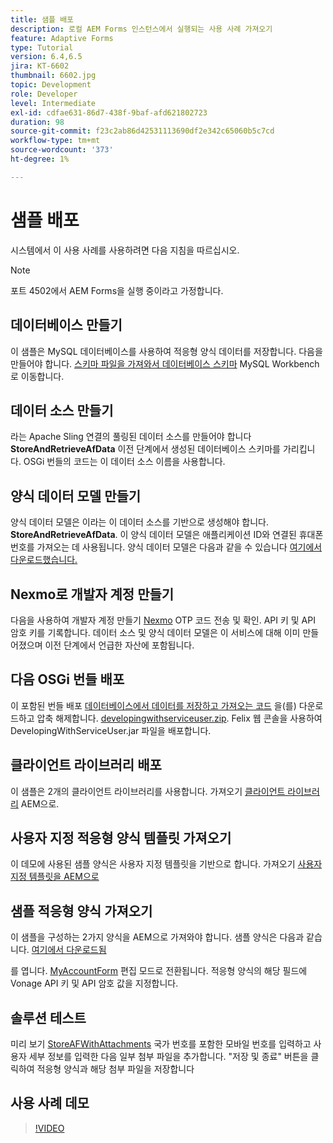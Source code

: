 ```yaml
---
title: 샘플 배포
description: 로컬 AEM Forms 인스턴스에서 실행되는 사용 사례 가져오기
feature: Adaptive Forms
type: Tutorial
version: 6.4,6.5
jira: KT-6602
thumbnail: 6602.jpg
topic: Development
role: Developer
level: Intermediate
exl-id: cdfae631-86d7-438f-9baf-afd621802723
duration: 98
source-git-commit: f23c2ab86d42531113690df2e342c65060b5c7cd
workflow-type: tm+mt
source-wordcount: '373'
ht-degree: 1%

---
```


# 샘플 배포

시스템에서 이 사용 사례를 사용하려면 다음 지침을 따르십시오.

>[!NOTE]
>포트 4502에서 AEM Forms을 실행 중이라고 가정합니다.


## 데이터베이스 만들기

이 샘플은 MySQL 데이터베이스를 사용하여 적응형 양식 데이터를 저장합니다. 다음을 만들어야 합니다. [스키마 파일을 가져와서 데이터베이스 스키마](assets/data-base-schema.sql) MySQL Workbench로 이동합니다.

## 데이터 소스 만들기

라는 Apache Sling 연결의 풀링된 데이터 소스를 만들어야 합니다 **StoreAndRetrieveAfData** 이전 단계에서 생성된 데이터베이스 스키마를 가리킵니다. OSGi 번들의 코드는 이 데이터 소스 이름을 사용합니다.

## 양식 데이터 모델 만들기

양식 데이터 모델은 이라는 이 데이터 소스를 기반으로 생성해야 합니다. **StoreAndRetrieveAfData**. 이 양식 데이터 모델은 애플리케이션 ID와 연결된 휴대폰 번호를 가져오는 데 사용됩니다. 양식 데이터 모델은 다음과 같을 수 있습니다 [여기에서 다운로드했습니다.](assets/2-Factor-Authentication-DataSource-and-FDM.zip)

## Nexmo로 개발자 계정 만들기

다음을 사용하여 개발자 계정 만들기 [Nexmo](https://dashboard.nexmo.com/) OTP 코드 전송 및 확인. API 키 및 API 암호 키를 기록합니다. 데이터 소스 및 양식 데이터 모델은 이 서비스에 대해 이미 만들어졌으며 이전 단계에서 언급한 자산에 포함됩니다.

## 다음 OSGi 번들 배포

이 포함된 번들 배포 [데이터베이스에서 데이터를 저장하고 가져오는 코드](assets/SaveAndResume.core-1.0.0-SNAPSHOT.jar)
을(를) 다운로드하고 압축 해제합니다. [developingwithserviceuser.zip](https://experienceleague.adobe.com/docs/experience-manager-learn/assets/developingwithserviceuser.zip).
Felix 웹 콘솔을 사용하여 DevelopingWithServiceUser.jar 파일을 배포합니다.

## 클라이언트 라이브러리 배포

이 샘플은 2개의 클라이언트 라이브러리를 사용합니다. 가져오기 [클라이언트 라이브러리](assets/store-af-with-attachments-client-lib.zip) AEM으로.

## 사용자 지정 적응형 양식 템플릿 가져오기

이 데모에 사용된 샘플 양식은 사용자 지정 템플릿을 기반으로 합니다. 가져오기 [사용자 지정 템플릿을 AEM으로](assets/custom-template-with-page-component.zip)

## 샘플 적응형 양식 가져오기

이 샘플을 구성하는 2가지 양식을 AEM으로 가져와야 합니다. 샘플 양식은 다음과 같습니다. [여기에서 다운로드됨](assets/sample-forms.zip)

를 엽니다. [MyAccountForm](http://localhost:4502/editor.html/content/forms/af/myaccountform.html) 편집 모드로 전환됩니다. 적응형 양식의 해당 필드에 Vonage API 키 및 API 암호 값을 지정합니다.

## 솔루션 테스트

미리 보기 [StoreAFWithAttachments](http://localhost:4502/content/dam/formsanddocuments/storeafwithattachments/jcr:content?wcmmode=disabled)
국가 번호를 포함한 모바일 번호를 입력하고 사용자 세부 정보를 입력한 다음 일부 첨부 파일을 추가합니다. &quot;저장 및 종료&quot; 버튼을 클릭하여 적응형 양식과 해당 첨부 파일을 저장합니다


## 사용 사례 데모

>[!VIDEO](https://video.tv.adobe.com/v/327122?quality=12&learn=on)
